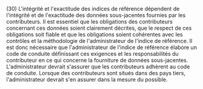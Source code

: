 (30) L'intégrité et l'exactitude des indices de référence dépendent de l'intégrité et de l'exactitude des données sous-jacentes fournies par les contributeurs. Il est essentiel que les obligations des contributeurs concernant ces données soient clairement décrites, que le respect de ces obligations soit fiable et que les obligations soient cohérentes avec les contrôles et la méthodologie de l'administrateur de l'indice de référence. Il est donc nécessaire que l'administrateur de l'indice de référence élabore un code de conduite définissant ces exigences et les responsabilités du contributeur en ce qui concerne la fourniture de données sous-jacentes. L'administrateur devrait s'assurer que les contributeurs adhèrent au code de conduite. Lorsque des contributeurs sont situés dans des pays tiers, l'administrateur devrait s'en assurer dans la mesure du possible.